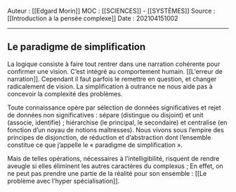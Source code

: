 Auteur : [[Edgard Morin]]
MOC : [[SCIENCES]] - [[SYSTÈMES]]
Source : [[Introduction à la pensée complexe]]
Date : 202104151002
***

## Le paradigme de simplification
La logique consiste à faire tout rentrer dans une narration cohérente pour confirmer une vision. C’est intégré au comportement humain. [[L'erreur de narration]]. Cependant il faut parfois le remettre en question, et changer radicalement de vision. La simplification à outrance ne nous aide pas à concevoir la complexité des problèmes.

Toute connaissance opère par sélection de données significatives et rejet de données non significatives : sépare (distingue ou disjoint) et unit (associe, identifie) ; hiérarchise (le principal, le secondaire) et centralise (en fonction d’un noyau de notions maîtresses).
Nous vivons sous l’empire des principes de disjonction, de réduction et d’abstraction dont l’ensemble constitue ce que j’appelle le « paradigme de simplification ».

Mais de telles opérations, nécessaires à l’intelligibilité, risquent de rendre aveugle si elles éliminent les autres caractères du complexus ;
En effet, on ne peut pas prendre une partie de la réalité pour son ensemble : [[Le problème avec l’hyper spécialisation]].